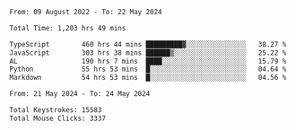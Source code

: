 <!--START_SECTION:waka-->

```txt
From: 09 August 2022 - To: 22 May 2024

Total Time: 1,203 hrs 49 mins

TypeScript        460 hrs 44 mins █████████▓░░░░░░░░░░░░░░░   38.27 %
JavaScript        303 hrs 38 mins ██████▒░░░░░░░░░░░░░░░░░░   25.22 %
AL                190 hrs 7 mins  ████░░░░░░░░░░░░░░░░░░░░░   15.79 %
Python            55 hrs 53 mins  █░░░░░░░░░░░░░░░░░░░░░░░░   04.64 %
Markdown          54 hrs 53 mins  █░░░░░░░░░░░░░░░░░░░░░░░░   04.56 %
```

<!--END_SECTION:waka-->
<!--START_SECTION:activity-->
<!--START_SECTION:activity-->

```txt
From: 21 May 2024 - To: 24 May 2024

Total Keystrokes: 15583
Total Mouse Clicks: 3337
```

<!--END_SECTION:activity-->
<!--END_SECTION:activity-->
